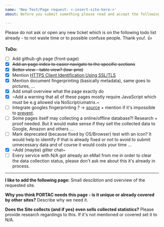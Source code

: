 ```yaml
---
name: 'New Test/Page request: <-insert-site-here->'
about: Before you submit something please read and accept the following terms.

---
```


Please do not ask or open any new ticket which is on the following todo list already - to not waste time or to possible confuse people. Thank you!. :+1: 

**ToDo:**
- [ ] Add github-gh page (front-page)
- [x] ~~Add an page index to easier navigate to the specific sections~~
- [x] ~~Better view - table view? (low-prio)~~
- [x] Mention [HTTPS Client Identification Using SSL/TLS](https://www.muni.cz/research/publications/1299983?lang=en)
- [x] Mention document fingerprinting (basically metadata), same goes to pictures, ... 
- [x] Add small overview what the page exactly do
- [x] ~Add a warning that all of these pages mostly require JavaScript which must be e.g allowed via NoScript/umatrix.~
- [ ] Integrate googles fingerprinting ? -> [source](http://www.scottsmitelli.com/articles/youtube-audio-content-id) + mention if it's impossible to [prevent](http://www.w3.org/wiki/images/7/7d/Is_preventing_browser_fingerprinting_a_lost_cause.pdf).
- [ ] Some pages itself may collecting a online/offline database?! Research + proof needed. But it would make sense if they sell the collected data to Google, Amazon and others ... 
- [ ] Mark deprecated (because fixed by OS/Browser) test with an icon? It would help to identify if that is already fixed or not to avoid to submit unnecessary data and of course it would costs your time ... 
- [x] ~Add (maybe) gitter chat~
- [ ] Every service with N/A got already an eMail from me in order to clear the data collection status, please don't ask me about this it's already in process. 

--------


**I like to add the following page:**
Small descibtion and overview of the requested site.

**Why you think PORTAC needs this page - is it unique or already covered by other sites?**
Describe why we need it.

**Does the Site collects (and if yes) even sells collected statistics?**
Please provide research regardings to this. If it's not mentioned or covered set it to N/A.
